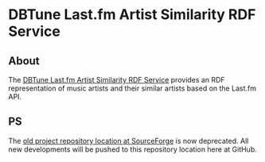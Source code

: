 DBTune Last.fm Artist Similarity RDF Service
============================================

About
-----

The [DBTune Last.fm Artist Similarity RDF Service](http://dbtune.org/artists/last-fm/) provides an RDF representation of music artists and their similar artists based on the Last.fm API.

PS
--

The [old project repository location at SourceForge](http://motools.svn.sourceforge.net/viewvc/motools/lastfm-artist/) is now deprecated. All new developments will be pushed to this repository location here at GitHub.
